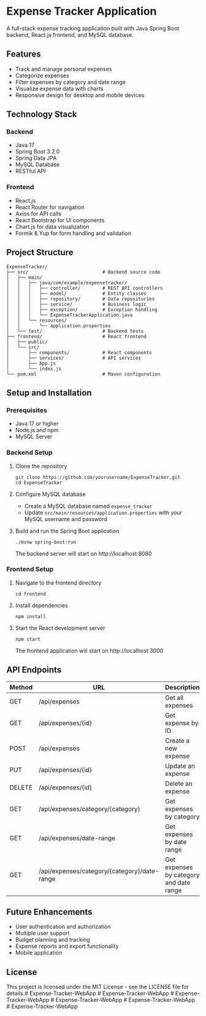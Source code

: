 # Expense Tracker Application

A full-stack expense tracking application built with Java Spring Boot backend, React.js frontend, and MySQL database.

## Features

- Track and manage personal expenses
- Categorize expenses
- Filter expenses by category and date range
- Visualize expense data with charts
- Responsive design for desktop and mobile devices

## Technology Stack

### Backend
- Java 17
- Spring Boot 3.2.0
- Spring Data JPA
- MySQL Database
- RESTful API

### Frontend
- React.js
- React Router for navigation
- Axios for API calls
- React Bootstrap for UI components
- Chart.js for data visualization
- Formik & Yup for form handling and validation

## Project Structure

```
ExpenseTracker/
├── src/                           # Backend source code
│   ├── main/
│   │   ├── java/com/example/expensetracker/
│   │   │   ├── controller/        # REST API controllers
│   │   │   ├── model/             # Entity classes
│   │   │   ├── repository/        # Data repositories
│   │   │   ├── service/           # Business logic
│   │   │   ├── exception/         # Exception handling
│   │   │   └── ExpenseTrackerApplication.java
│   │   └── resources/
│   │       └── application.properties
│   └── test/                      # Backend tests
├── frontend/                      # React frontend
│   ├── public/
│   └── src/
│       ├── components/            # React components
│       ├── services/              # API services
│       ├── App.js
│       └── index.js
└── pom.xml                        # Maven configuration
```

## Setup and Installation

### Prerequisites
- Java 17 or higher
- Node.js and npm
- MySQL Server

### Backend Setup

1. Clone the repository
   ```
   git clone https://github.com/yourusername/ExpenseTracker.git
   cd ExpenseTracker
   ```

2. Configure MySQL database
   - Create a MySQL database named `expense_tracker`
   - Update `src/main/resources/application.properties` with your MySQL username and password

3. Build and run the Spring Boot application
   ```
   ./mvnw spring-boot:run
   ```
   The backend server will start on http://localhost:8080

### Frontend Setup

1. Navigate to the frontend directory
   ```
   cd frontend
   ```

2. Install dependencies
   ```
   npm install
   ```

3. Start the React development server
   ```
   npm start
   ```
   The frontend application will start on http://localhost:3000

## API Endpoints

| Method | URL                                      | Description                                |
|--------|------------------------------------------|--------------------------------------------|  
| GET    | /api/expenses                            | Get all expenses                           |
| GET    | /api/expenses/{id}                       | Get expense by ID                          |
| POST   | /api/expenses                            | Create a new expense                       |
| PUT    | /api/expenses/{id}                       | Update an expense                          |
| DELETE | /api/expenses/{id}                       | Delete an expense                          |
| GET    | /api/expenses/category/{category}        | Get expenses by category                   |
| GET    | /api/expenses/date-range                 | Get expenses by date range                 |
| GET    | /api/expenses/category/{category}/date-range | Get expenses by category and date range |

## Future Enhancements

- User authentication and authorization
- Multiple user support
- Budget planning and tracking
- Expense reports and export functionality
- Mobile application

## License

This project is licensed under the MIT License - see the LICENSE file for details.#   E x p e n s e - T r a c k e r - W e b A p p  
 #   E x p e n s e - T r a c k e r - W e b A p p  
 #   E x p e n s e - T r a c k e r - W e b A p p  
 #   E x p e n s e - T r a c k e r - W e b A p p  
 #   E x p e n s e - T r a c k e r - W e b A p p  
 #   E x p e n s e - T r a c k e r - W e b A p p  
 